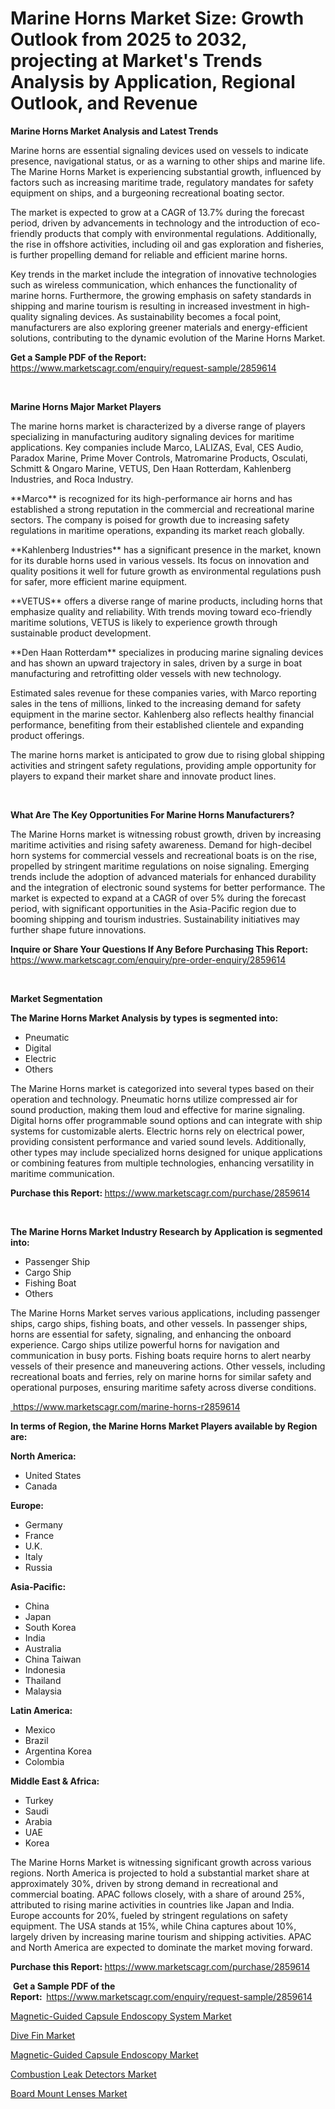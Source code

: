 <p><h1>Marine Horns Market Size: Growth Outlook from 2025 to 2032, projecting at Market's Trends Analysis by Application, Regional Outlook, and Revenue</h1></p><p><strong>Marine Horns Market Analysis and Latest Trends</strong></p>
<p><p>Marine horns are essential signaling devices used on vessels to indicate presence, navigational status, or as a warning to other ships and marine life. The Marine Horns Market is experiencing substantial growth, influenced by factors such as increasing maritime trade, regulatory mandates for safety equipment on ships, and a burgeoning recreational boating sector.</p><p>The market is expected to grow at a CAGR of 13.7% during the forecast period, driven by advancements in technology and the introduction of eco-friendly products that comply with environmental regulations. Additionally, the rise in offshore activities, including oil and gas exploration and fisheries, is further propelling demand for reliable and efficient marine horns.</p><p>Key trends in the market include the integration of innovative technologies such as wireless communication, which enhances the functionality of marine horns. Furthermore, the growing emphasis on safety standards in shipping and marine tourism is resulting in increased investment in high-quality signaling devices. As sustainability becomes a focal point, manufacturers are also exploring greener materials and energy-efficient solutions, contributing to the dynamic evolution of the Marine Horns Market.</p></p>
<p><strong>Get a Sample PDF of the Report:&nbsp;</strong> <a href="https://www.marketscagr.com/enquiry/request-sample/2859614?utm_campaign=2010&utm_medium=2&utm_source=Github&utm_content=ia&utm_term=12032025&utm_id=marine-horns">https://www.marketscagr.com/enquiry/request-sample/2859614</a></p>
<p>&nbsp;</p>
<p><strong>Marine Horns Major Market Players</strong></p>
<p><p>The marine horns market is characterized by a diverse range of players specializing in manufacturing auditory signaling devices for maritime applications. Key companies include Marco, LALIZAS, Eval, CES Audio, Paradox Marine, Prime Mover Controls, Matromarine Products, Osculati, Schmitt & Ongaro Marine, VETUS, Den Haan Rotterdam, Kahlenberg Industries, and Roca Industry.</p><p>**Marco** is recognized for its high-performance air horns and has established a strong reputation in the commercial and recreational marine sectors. The company is poised for growth due to increasing safety regulations in maritime operations, expanding its market reach globally.</p><p>**Kahlenberg Industries** has a significant presence in the market, known for its durable horns used in various vessels. Its focus on innovation and quality positions it well for future growth as environmental regulations push for safer, more efficient marine equipment.</p><p>**VETUS** offers a diverse range of marine products, including horns that emphasize quality and reliability. With trends moving toward eco-friendly maritime solutions, VETUS is likely to experience growth through sustainable product development.</p><p>**Den Haan Rotterdam** specializes in producing marine signaling devices and has shown an upward trajectory in sales, driven by a surge in boat manufacturing and retrofitting older vessels with new technology.</p><p>Estimated sales revenue for these companies varies, with Marco reporting sales in the tens of millions, linked to the increasing demand for safety equipment in the marine sector. Kahlenberg also reflects healthy financial performance, benefiting from their established clientele and expanding product offerings.</p><p>The marine horns market is anticipated to grow due to rising global shipping activities and stringent safety regulations, providing ample opportunity for players to expand their market share and innovate product lines.</p></p>
<p>&nbsp;</p>
<p><strong>What Are The Key Opportunities For Marine Horns Manufacturers?</strong></p>
<p><p>The Marine Horns market is witnessing robust growth, driven by increasing maritime activities and rising safety awareness. Demand for high-decibel horn systems for commercial vessels and recreational boats is on the rise, propelled by stringent maritime regulations on noise signaling. Emerging trends include the adoption of advanced materials for enhanced durability and the integration of electronic sound systems for better performance. The market is expected to expand at a CAGR of over 5% during the forecast period, with significant opportunities in the Asia-Pacific region due to booming shipping and tourism industries. Sustainability initiatives may further shape future innovations.</p></p>
<p><strong>Inquire or Share Your Questions If Any Before Purchasing This Report:</strong> <a href="https://www.marketscagr.com/enquiry/pre-order-enquiry/2859614?utm_campaign=2010&utm_medium=2&utm_source=Github&utm_content=ia&utm_term=12032025&utm_id=marine-horns">https://www.marketscagr.com/enquiry/pre-order-enquiry/2859614</a></p>
<p>&nbsp;</p>
<p><strong>Market Segmentation</strong></p>
<p><strong>The Marine Horns Market Analysis by types is segmented into:</strong></p>
<p><ul><li>Pneumatic</li><li>Digital</li><li>Electric</li><li>Others</li></ul></p>
<p><p>The Marine Horns market is categorized into several types based on their operation and technology. Pneumatic horns utilize compressed air for sound production, making them loud and effective for marine signaling. Digital horns offer programmable sound options and can integrate with ship systems for customizable alerts. Electric horns rely on electrical power, providing consistent performance and varied sound levels. Additionally, other types may include specialized horns designed for unique applications or combining features from multiple technologies, enhancing versatility in maritime communication.</p></p>
<p><strong>Purchase this Report:&nbsp;</strong><a href="https://www.marketscagr.com/purchase/2859614?utm_campaign=2010&utm_medium=2&utm_source=Github&utm_content=ia&utm_term=12032025&utm_id=marine-horns">https://www.marketscagr.com/purchase/2859614</a></p>
<p>&nbsp;</p>
<p><strong>The Marine Horns Market Industry Research by Application is segmented into:</strong></p>
<p><ul><li>Passenger Ship</li><li>Cargo Ship</li><li>Fishing Boat</li><li>Others</li></ul></p>
<p><p>The Marine Horns Market serves various applications, including passenger ships, cargo ships, fishing boats, and other vessels. In passenger ships, horns are essential for safety, signaling, and enhancing the onboard experience. Cargo ships utilize powerful horns for navigation and communication in busy ports. Fishing boats require horns to alert nearby vessels of their presence and maneuvering actions. Other vessels, including recreational boats and ferries, rely on marine horns for similar safety and operational purposes, ensuring maritime safety across diverse conditions.</p></p>
<p><a href="https://www.marketscagr.com/marine-horns-r2859614?utm_campaign=2010&utm_medium=2&utm_source=Github&utm_content=ia&utm_term=12032025&utm_id=marine-horns">&nbsp;https://www.marketscagr.com/marine-horns-r2859614</a></p>
<p><strong>In terms of Region, the Marine Horns Market Players available by Region are:</strong></p>
<p>
    <p> <strong> North America: </strong>
        <ul>
            <li>United States</li>
            <li>Canada</li>
        </ul>
        </p> 
    <p> <strong> Europe: </strong>
        <ul>
            <li>Germany</li>
            <li>France</li>
            <li>U.K.</li>
            <li>Italy</li>
            <li>Russia</li>
        </ul>
        </p> 
    <p> <strong> Asia-Pacific: </strong>
        <ul>
            <li>China</li>
            <li>Japan</li>
            <li>South Korea</li>
            <li>India</li>
            <li>Australia</li>
            <li>China Taiwan</li>
            <li>Indonesia</li>
            <li>Thailand</li>
            <li>Malaysia</li>
        </ul>
        </p> 
    <p> <strong> Latin America: </strong>
        <ul>
            <li>Mexico</li>
            <li>Brazil</li>
            <li>Argentina Korea</li>
            <li>Colombia</li>
        </ul>
        </p> 
    <p> <strong> Middle East & Africa: </strong>
        <ul>
            <li>Turkey</li>
            <li>Saudi</li>
            <li>Arabia</li>
            <li>UAE</li>
            <li>Korea</li>
        </ul>
    </p>
    </p>
<p><p>The Marine Horns Market is witnessing significant growth across various regions. North America is projected to hold a substantial market share at approximately 30%, driven by strong demand in recreational and commercial boating. APAC follows closely, with a share of around 25%, attributed to rising marine activities in countries like Japan and India. Europe accounts for 20%, fueled by stringent regulations on safety equipment. The USA stands at 15%, while China captures about 10%, largely driven by increasing marine tourism and shipping activities. APAC and North America are expected to dominate the market moving forward.</p></p>
<p><strong>Purchase this Report: </strong><a href="https://www.marketscagr.com/purchase/2859614?utm_campaign=2010&utm_medium=2&utm_source=Github&utm_content=ia&utm_term=12032025&utm_id=marine-horns">https://www.marketscagr.com/purchase/2859614</a></p>
<p>&nbsp;<strong>Get a Sample PDF of the Report:&nbsp;&nbsp;</strong><a href="https://www.marketscagr.com/enquiry/request-sample/2859614?utm_campaign=2010&utm_medium=2&utm_source=Github&utm_content=ia&utm_term=12032025&utm_id=marine-horns">https://www.marketscagr.com/enquiry/request-sample/2859614</a></p>
<p><strong></strong></p>
<p><p><a href="https://github.com/shapurforouz/Market-Research-Report-List-1/blob/main/magnetic-guided-capsule-endoscopy-system-market.md?utm_campaign=2010&utm_medium=2&utm_source=Github&utm_content=ia&utm_term=12032025&utm_id=marine-horns">Magnetic-Guided Capsule Endoscopy System Market</a></p><p><a href="https://github.com/siriyagayo/Market-Research-Report-List-1/blob/main/dive-fin-market.md?utm_campaign=2010&utm_medium=2&utm_source=Github&utm_content=ia&utm_term=12032025&utm_id=marine-horns">Dive Fin Market</a></p><p><a href="https://github.com/BryceTownsendr/Market-Research-Report-List-7/blob/main/magnetic-guided-capsule-endoscopy-market.md?utm_campaign=2010&utm_medium=2&utm_source=Github&utm_content=ia&utm_term=12032025&utm_id=marine-horns">Magnetic-Guided Capsule Endoscopy Market</a></p><p><a href="https://github.com/prumrupear/Market-Research-Report-List-1/blob/main/combustion-leak-detectors-market.md?utm_campaign=2010&utm_medium=2&utm_source=Github&utm_content=ia&utm_term=12032025&utm_id=marine-horns">Combustion Leak Detectors Market</a></p><p><a href="https://github.com/klinzenisaa/Market-Research-Report-List-1/blob/main/board-mount-lenses-market.md?utm_campaign=2010&utm_medium=2&utm_source=Github&utm_content=ia&utm_term=12032025&utm_id=marine-horns">Board Mount Lenses Market</a></p></p>